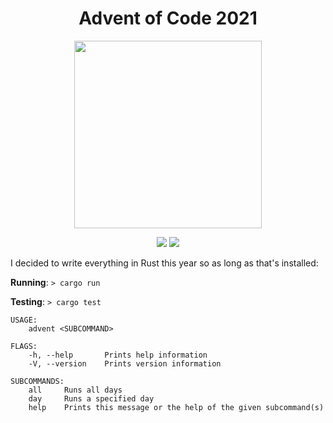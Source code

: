 <h1 align="center">Advent of Code 2021</h1>
<p align="center">
 <img src="https://media.giphy.com/media/Rcmyx7NfyNhSM/giphy.gif" width="300px">
</p>
<p align="center">
    <img src="https://img.shields.io/badge/Stars%20⭐-24-yellow">
    <img src="https://img.shields.io/badge/Days%20Completed-12-green">
</p>

I decided to write everything in Rust this year so as long as that's installed:

**Running**: `> cargo run`

**Testing**: `> cargo test`

```
USAGE:
    advent <SUBCOMMAND>

FLAGS:
    -h, --help       Prints help information
    -V, --version    Prints version information

SUBCOMMANDS:
    all     Runs all days
    day     Runs a specified day
    help    Prints this message or the help of the given subcommand(s)
```
